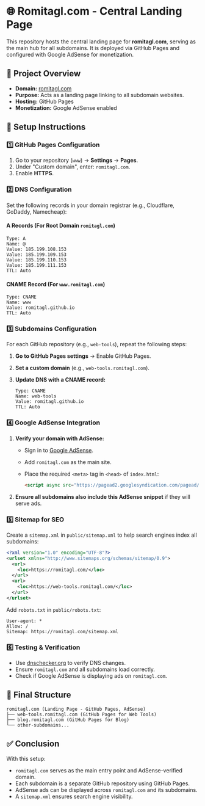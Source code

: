 # 🌐 Romitagl.com - Central Landing Page

This repository hosts the central landing page for **romitagl.com**, serving as the main hub for all subdomains. It is deployed via GitHub Pages and configured with Google AdSense for monetization.

## 🚀 Project Overview

- **Domain:** [romitagl.com](https://romitagl.com)
- **Purpose:** Acts as a landing page linking to all subdomain websites.
- **Hosting:** GitHub Pages
- **Monetization:** Google AdSense enabled

## 📌 Setup Instructions

### 1️⃣ GitHub Pages Configuration

1. Go to your repository (`www`) → **Settings** → **Pages**.
2. Under "Custom domain", enter: `romitagl.com`.
3. Enable **HTTPS**.

### 2️⃣ DNS Configuration

Set the following records in your domain registrar (e.g., Cloudflare, GoDaddy, Namecheap):

#### **A Records (For Root Domain `romitagl.com`)**

```plaintext
Type: A
Name: @
Value: 185.199.108.153
Value: 185.199.109.153
Value: 185.199.110.153
Value: 185.199.111.153
TTL: Auto
```

#### **CNAME Record (For `www.romitagl.com`)**

```plaintext
Type: CNAME
Name: www
Value: romitagl.github.io
TTL: Auto
```

### 3️⃣ Subdomains Configuration

For each GitHub repository (e.g., `web-tools`), repeat the following steps:

1. **Go to GitHub Pages settings** → Enable GitHub Pages.
2. **Set a custom domain** (e.g., `web-tools.romitagl.com`).
3. **Update DNS with a CNAME record:**

   ```plaintext
   Type: CNAME
   Name: web-tools
   Value: romitagl.github.io
   TTL: Auto
   ```

### 4️⃣ Google AdSense Integration

1. **Verify your domain with AdSense:**
   - Sign in to [Google AdSense](https://www.google.com/adsense/).
   - Add `romitagl.com` as the main site.
   - Place the required `<meta>` tag in `<head>` of `index.html`:

     ```html
     <script async src="https://pagead2.googlesyndication.com/pagead/js/adsbygoogle.js" crossorigin="anonymous"></script>
     ```

2. **Ensure all subdomains also include this AdSense snippet** if they will serve ads.

### 5️⃣ Sitemap for SEO

Create a `sitemap.xml` in `public/sitemap.xml` to help search engines index all subdomains:

```xml
<?xml version="1.0" encoding="UTF-8"?>
<urlset xmlns="http://www.sitemaps.org/schemas/sitemap/0.9">
  <url>
    <loc>https://romitagl.com/</loc>
  </url>
  <url>
    <loc>https://web-tools.romitagl.com/</loc>
  </url>
</urlset>
```

Add `robots.txt` in `public/robots.txt`:

```plaintext
User-agent: *
Allow: /
Sitemap: https://romitagl.com/sitemap.xml
```

### 6️⃣ Testing & Verification

- Use [dnschecker.org](https://www.dnschecker.org/) to verify DNS changes.
- Ensure `romitagl.com` and all subdomains load correctly.
- Check if Google AdSense is displaying ads on `romitagl.com`.

## 🎯 Final Structure

```
romitagl.com (Landing Page - GitHub Pages, AdSense)
├── web-tools.romitagl.com (GitHub Pages for Web Tools)
├── blog.romitagl.com (GitHub Pages for Blog)
└── other-subdomains...
```

## ✅ Conclusion

With this setup:

- `romitagl.com` serves as the main entry point and AdSense-verified domain.
- Each subdomain is a separate GitHub repository using GitHub Pages.
- AdSense ads can be displayed across `romitagl.com` and its subdomains.
- A `sitemap.xml` ensures search engine visibility.
